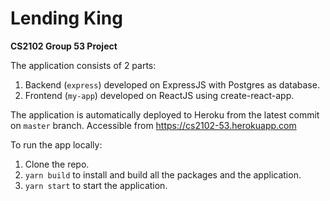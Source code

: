 # Lending King
**CS2102 Group 53 Project**

The application consists of 2 parts:
1. Backend (`express`) developed on ExpressJS with Postgres as database.
2. Frontend (`my-app`) developed on ReactJS using create-react-app.

The application is automatically deployed to Heroku from the latest commit on `master` branch.
Accessible from https://cs2102-53.herokuapp.com

To run the app locally:
1. Clone the repo.
2. `yarn build` to install and build all the packages and the application.
3. `yarn start` to start the application.
